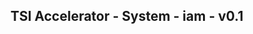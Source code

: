 TSI Accelerator - System - iam - v0.1
--------------------------------------------------------------------------------------------


